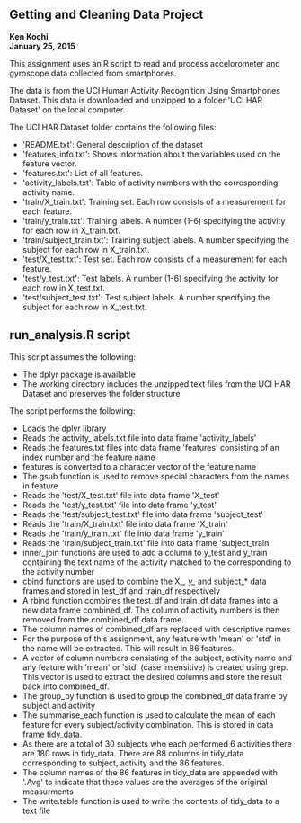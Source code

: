 ## Getting and Cleaning Data Project
<b>Ken Kochi</b>  
<b>January 25, 2015</b>

This assignment uses an R script to read and process accelorometer and gyroscope data collected from smartphones. 

The data is from the UCI Human Activity Recognition Using Smartphones Dataset. This data is downloaded and unzipped to a folder 'UCI HAR Dataset' on the local computer.

The UCI HAR Dataset folder contains the following files:
* 'README.txt': General description of the dataset
* 'features_info.txt': Shows information about the variables used on the feature vector.
* 'features.txt': List of all features.
* 'activity_labels.txt': Table of activity numbers with the corresponding activity name.
* 'train/X_train.txt': Training set. Each row consists of a measurement for each feature.
* 'train/y_train.txt': Training labels. A number (1-6) specifying the activity for each row in X_train.txt.
* 'train/subject_train.txt': Training subject labels. A number specifying the subject for each row in X_train.txt.
* 'test/X_test.txt': Test set. Each row consists of a measurement for each feature.
* 'test/y_test.txt': Test labels. A number (1-6) specifying the activity for each row in X_test.txt.
* 'test/subject_test.txt': Test subject labels. A number specifying the subject for each row in X_test.txt.

## run_analysis.R script

This script assumes the following:
* The dplyr package is available 
* The working directory includes the unzipped text files from the UCI HAR Dataset and preserves the folder structure

The script performs the following:
* Loads the dplyr library
* Reads the activity_labels.txt file into data frame 'activity_labels'
* Reads the features.txt files into data frame 'features' consisting of an index number and the feature name
* features is converted to a character vector of the feature name
* The gsub function is used to remove special characters from the names in feature
* Reads the 'test/X_test.txt' file into data frame 'X_test'
* Reads the 'test/y_test.txt' file into data frame 'y_test'
* Reads the 'test/subject_test.txt' file into data frame 'subject_test'
* Reads the 'train/X_train.txt' file into data frame 'X_train'
* Reads the 'train/y_train.txt' file into data frame 'y_train'
* Reads the 'train/subject_train.txt' file into data frame 'subject_train'
* inner_join functions are used to add a column to y_test and y_train containing the text name of the activity matched to the corresponding to the activity number
* cbind functions are used to combine the X_*, y_* and subject_* data frames and stored in test_df and train_df respectively
* A rbind function combines the test_df and train_df data frames into a new data frame combined_df. The column of activity numbers is then removed from the combined_df data frame.
* The column names of combined_df are replaced with descriptive names
* For the purpose of this assignment, any feature with 'mean' or 'std' in the name will be extracted. This will result in 86 features. 
* A vector of column numbers consisting of the subject, activity name and any feature with 'mean' or 'std' (case insensitive) is created using grep. This vector is used to extract the desired columns and store the result back into combined_df.
* The group_by function is used to group the combined_df data frame by subject and activity
* The summarise_each function is used to calculate the mean of each feature for every subject/activity combination. This is stored in data frame tidy_data.
* As there are a total of 30 subjects who each performed 6 activities there are 180 rows in tidy_data. There are 88 columns in tidy_data corresponding to subject, activity and the 86 features.
* The column names of the 86 features in tidy_data are appended with '.Avg' to indicate that these values are the averages of the original measurments
* The write.table function is used to write the contents of tidy_data to a text file


